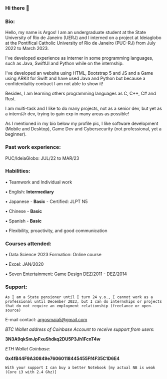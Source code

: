 ### Hi there 👋

### Bio: 

Hello, my name is Argos! I am an undergraduate student at the State University of Rio de Janeiro (UERJ) and I interned on a project at Ideiaglobo at the Pontifical Catholic University of Rio de Janeiro (PUC-RJ) from July 2022 to March 2023.
<p>I've developed experience as interner in some programming languages, such as Java, SwiftUI and Python while on the internship.
<p>I've developed an website using HTML, Bootstrap 5 and JS and a Game using ARKit for Swift and have used Java and Python but because a confidentiality contract I am not able to show it!
<p>Besides, I am learning others programming languages as C, C++, C# and Rust.
<p>I am multi-task and I like to do many projects, not as a senior dev, but yet as a intern/Jr dev, trying to gain exp in many areas as possible!
<p>As I mentioned in my bio below my profile pic, I like software development (Mobile and Desktop), Game Dev and Cybersecurity (not professional, yet a beginner).

### Past work experience:
<p>PUC/IdeiaGlobo: JUL/22 to MAR/23

### Habilities:
<p>• Teamwork and Individual work
<p>• English: <b> Intermediary</b>
<p>• Japanese - <b>Basic</b> - Certified: JLPT N5
<p>• Chinese - <b>Basic</b>
<p>• Spanish - <b>Basic</b>
<p>• Flexibility, proactivity, and good communication

### Courses attended:
<p>• Data Science 2023 Formation: Online course
<p>• Excel: JAN/2020
<p>• Seven Entertainment: Game Design DEZ/2011 - DEZ/2014

### Support:

```As I am a State pensioner until I turn 24 y.o., I cannot work as a professional until December 2023, but I can do internships or projects that do not require an employment relationship (freelance or open-source)```

E-mail contact: argosmaia5@gmail.com

<i>BTC Wallet address of Coinbase Account to receive support from users:</i>
<p>
<b>3N3A9qkSmJpFxuShdkq2DU5P3Jh1FcnT4w</b>
<p>
<i>ETH Wallet Coinbase:</i>
<p>
<b>0x4fB44F9A30849e76060118445455Ff4F35C1D6E4</b>

```With your support I can buy a better Notebook [my actual NB is weak (Core i3 with 2.4 Ghz)]```
